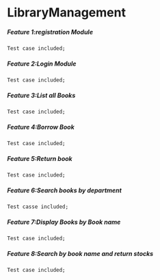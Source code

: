 # LibraryManagement
##### Feature 1:registration Module
    Test case included;
##### Feature 2:Login Module
    Test case included;
##### Feature 3:List all Books
    Test case included;
##### Feature 4:Borrow Book
    Test case included;
##### Feature 5:Return book
    Test case included;
##### Feature 6:Search books by department
    Test casse included;
##### Feature 7:Display Books by Book name
    Test case included;
##### Feature 8:Search by book name and return stocks
    Test case included;
